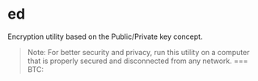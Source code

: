 # ed
Encryption utility based on the Public/Private key concept.
> Note: For better security and privacy, run this utility on a computer that is properly secured and disconnected from any network.
===
BTC: 
